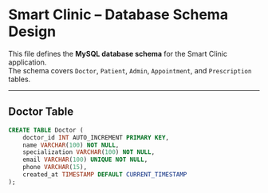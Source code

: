 # Smart Clinic – Database Schema Design

This file defines the **MySQL database schema** for the Smart Clinic application.  
The schema covers `Doctor`, `Patient`, `Admin`, `Appointment`, and `Prescription` tables.

---

## Doctor Table
```sql
CREATE TABLE Doctor (
    doctor_id INT AUTO_INCREMENT PRIMARY KEY,
    name VARCHAR(100) NOT NULL,
    specialization VARCHAR(100) NOT NULL,
    email VARCHAR(100) UNIQUE NOT NULL,
    phone VARCHAR(15),
    created_at TIMESTAMP DEFAULT CURRENT_TIMESTAMP
);


